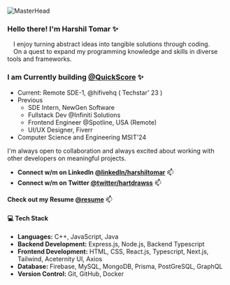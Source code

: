 ![MasterHead](https://user-images.githubusercontent.com/10498744/210012254-234538ff-d198-48aa-8964-37e6fd45d227.gif)

### Hello there! I'm Harshil Tomar ✨
  &emsp;I enjoy turning abstract ideas into tangible solutions through coding. </br>
  &emsp;On a quest to expand my programming knowledge and skills in diverse tools and frameworks.

### I am Currently building [@QuickScore](https://quickscore.vercel.app/) ✨

 - Current: Remote SDE-1, @hifivehq ( Techstar' 23 )
 - Previous
     - SDE Intern, NewGen Software
     - Fullstack Dev @Infiniti Solutions
     - Frontend Engineer @Spotline, USA (Remote)
     - UI/UX Designer, Fiverr
 - Computer Science and Engineering MSIT'24

I'm always open to collaboration and always excited about working with other developers on meaningful projects. </br>
- **Connect w/m on **LinkedIn** [@linkedIn/harshiltomar](https://www.linkedin.com/in/harshiltomar/)** 📫
- **Connect w/m on **Twitter** [@twitter/hartdrawss](https://twitter.com/hartdrawss)** 📫


**Check out my **Resume** [@resume](https://drive.google.com/file/d/1bMrNcdIye1G0AujKtwRXzLLKXLpZoyBg/view)** 📫

#### 💻 Tech Stack

- **Languages:** C++, JavaScript, Java 
- **Backend Development:** Express.js, Node.js, Backend Typescript 
- **Frontend Development:** HTML, CSS, React.js, Typescript, Next.js, Tailwind, Aceternity UI, Axios
- **Database:** Firebase, MySQL, MongoDB, Prisma, PostGreSQL, GraphQL
- **Version Control:** Git, GitHub, Docker
